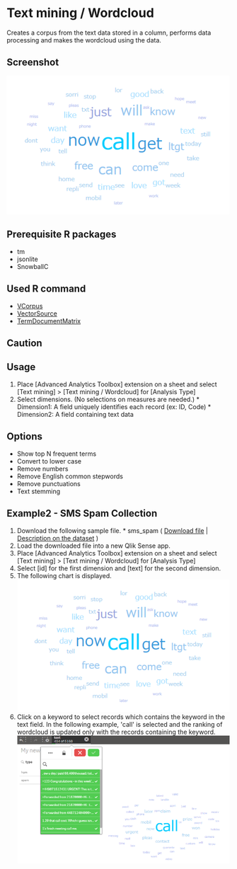 # Text mining / Wordcloud
Creates a corpus from the text data stored in a column, performs data processing and makes the wordcloud using the data.

## Screenshot
  ![textmining wordcloud example1](./images/textmining_wordcloud_example1.png)

## Prerequisite R packages
 * tm
 * jsonlite
 * SnowballC

## Used R command
 * [VCorpus](https://www.rdocumentation.org/packages/tm/versions/0.6-2/topics/VCorpus)
 * [VectorSource](https://www.rdocumentation.org/packages/tm/versions/0.6-2/topics/VectorSource)
 * [TermDocumentMatrix](https://www.rdocumentation.org/packages/tm/versions/0.6-2/topics/TermDocumentMatrix)

## Caution

## Usage
  1. Place [Advanced Analytics Toolbox] extension on a sheet and select [Text mining] > [Text mining / Wordcloud] for [Analysis Type]
  2. Select dimensions. (No selections on measures are needed.)
    * Dimension1: A field uniquely identifies each record (ex: ID, Code)
    * Dimension2: A field containing text data

## Options
 * Show top N frequent terms
 * Convert to lower case
 * Remove numbers
 * Remove English common stepwords
 * Remove punctuations
 * Text stemming

## Example2 - SMS Spam Collection
  1. Download the following sample file.
    * sms_spam ( [Download file](./data/sms_spam.xlsx) | [Description on the dataset](http://www.dt.fee.unicamp.br/~tiago/smsspamcollection/) )  
  2. Load the downloaded file into a new Qlik Sense app.
  3. Place [Advanced Analytics Toolbox] extension on a sheet and select [Text mining] > [Text mining / Wordcloud] for [Analysis Type]
  4. Select [id] for the first dimension and [text] for the second dimension.
  5. The following chart is displayed.
  ![textmining wordcloud example1](./images/textmining_wordcloud_example1.png)
  6. Click on a keyword to select records which contains the keyword in the text field. In the following example, 'call' is selected and the ranking of wordcloud is updated only with the records containing the keyword.
  ![textmining wordcloud example1](./images/textmining_wordcloud_example2.png)
